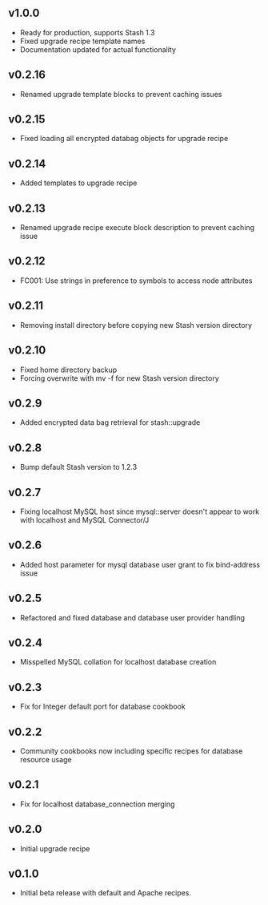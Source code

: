 ## v1.0.0

* Ready for production, supports Stash 1.3
* Fixed upgrade recipe template names
* Documentation updated for actual functionality

## v0.2.16

* Renamed upgrade template blocks to prevent caching issues

## v0.2.15

* Fixed loading all encrypted databag objects for upgrade recipe

## v0.2.14

* Added templates to upgrade recipe

## v0.2.13

* Renamed upgrade recipe execute block description to prevent caching issue

## v0.2.12

* FC001: Use strings in preference to symbols to access node attributes

## v0.2.11

* Removing install directory before copying new Stash version directory

## v0.2.10

* Fixed home directory backup
* Forcing overwrite with mv -f for new Stash version directory

## v0.2.9

* Added encrypted data bag retrieval for stash::upgrade

## v0.2.8

* Bump default Stash version to 1.2.3

## v0.2.7

* Fixing localhost MySQL host since mysql::server doesn't appear to work with
  localhost and MySQL Connector/J

## v0.2.6

* Added host parameter for mysql database user grant to fix bind-address issue

## v0.2.5

* Refactored and fixed database and database user provider handling

## v0.2.4

* Misspelled MySQL collation for localhost database creation

## v0.2.3

* Fix for Integer default port for database cookbook

## v0.2.2

* Community cookbooks now including specific recipes for database resource usage

## v0.2.1

* Fix for localhost database_connection merging

## v0.2.0

* Initial upgrade recipe

## v0.1.0

* Initial beta release with default and Apache recipes.

